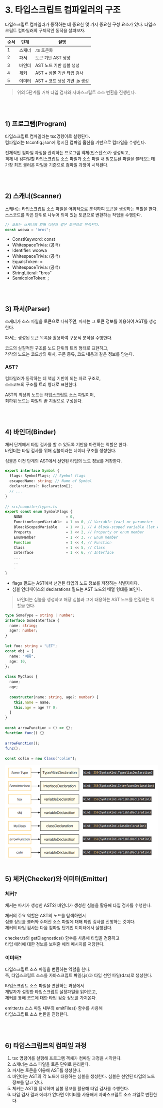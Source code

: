 # 3. 타입스크립트 컴파일러의 구조

타입스크립트 컴파일러가 동작하는 데 중요한 몇 가지 중요한 구성 요소가 있다.
타입스크립트 컴파일러의 구체적인 동작을 살펴보자.

| 순서 | 단계   | 설명                          |
| ---- | ------ | ----------------------------- |
| 1    | 스캐너 | .ts 토큰화                    |
| 2    | 파서   | 토큰 기반 AST 생성            |
| 3    | 바인더 | AST 노드 기반 심볼 생성       |
| 4    | 체커   | AST + 심볼 기반 타입 검사     |
| 5    | 이미터 | AST + 코드 생성 기반 .js 생성 |

> 위의 5단계를 거쳐 타입 검사와 자바스크립트 소스 변환을 진행한다.

<br />
<br />

## 1) 프로그램(Program)

타입스크립트 컴파일러는 tsc명령어로 실행된다.<br />
컴파일러는 tsconfig.json에 명시된 컴파일 옵션을 기반으로 컴파일을 수행한다.

전체적인 컴파일 과정을 관리하는 프로그램 객체(인스턴스)가 생성되고,<br />
객체 내 컴파일할 타입스크립트 소스 파일과 소스 파일 내 임포트된 파일을 불러오는데<br />
가장 최초 불러온 파일을 기준으로 컴파일 과정이 시작된다.

<br />
<br />

## 2) 스캐너(Scanner)

스캐너는 타입스크립트 소스 파일을 어휘적으로 분석하여 토큰을 생성하는 역할을 한다.<br />
소스코드를 작은 단위로 나누어 의미 있는 토큰으로 변환하는 작업을 수행한다.

```ts
// 코드는 스캐너에 의해 다음과 같은 토큰으로 분석된다.
const woowa = "bros";
```

- ConstKeyword: const
- WhitespaceTrivia: (공백)
- Identifier: woowa
- WhitespaceTrivia: (공백)
- EqualsToken: =
- WhitespaceTrivia: (공백)
- StringLiteral: "bros"
- SemicolonToken: ;

<br />
<br />

## 3) 파서(Parser)

스캐너가 소스 파일을 토큰으로 나눠주면, 파서는 그 토큰 정보를 이용하여 AST를 생성한다.

파서는 생성된 토큰 목록을 활용하여 구문적 분석을 수행한다.

코드의 실질적인 구조를 노드 단위의 트리 형태로 표현하고,<br />
각각의 노드는 코드상의 위치, 구문 종류, 코드 내용과 같은 정보를 담는다.

### AST?

컴파일러가 동작하는 데 핵심 기반이 되는 자료 구조로,<br />
소스코드의 구조를 트리 형태로 표현한다.

AST의 최상위 노드는 타입스크립트 소스 파일이며,<br />
최하위 노드는 파일의 끝 지점으로 구성된다.

<br />
<br />

## 4) 바인더(Binder)

체커 단계에서 타입 검사를 할 수 있도록 기반을 마련하는 역할은 한다.<br />
바인더는 타입 검사를 위해 심볼이라는 데이터 구조를 생성한다.

심볼은 이전 단계의 AST에서 선언된 타입의 노드 정보를 저장한다.

```ts
export interface Symbol {
  flags: SymbolFlags; // Symbol flags
  escapedName: string; // Name of Symbol
  declarations?: Declaration[];
  // ...
}

// src/compiler/types.ts
export const enum SymbolFlags {
  	NONE					= 0,
  	FunctionScopedVariable	= 1 << 0, // Variable (var) or parameter
    BloackScopedVariable	= 1 << 1, // A block-scoped variable (let or const)
  	Property				= 1 << 2, // Property or enum member
  	EnumMember				= 1 << 3, // Enum member
  	Function				= 1 << 4, // Function
  	Class					= 1 << 5, // Class
  	Interface				= 1 << 6, // Interface
  	...
  	..
  	.
}
```

- flags 필드는 AST에서 선언된 타입의 노드 정보를 저장하는 식별자이다.
- 심볼 인터페이스의 declarations 필드는 AST 노드의 배열 형태를 보인다.

> 바인더는 심볼을 생성하고 해당 심볼과 그에 대응하는 AST 노드를 연결하는 역할을 한다.

```ts
type SomeType = string | number;
interface SomeInterface {
  name: string;
  age?: number;
}

let foo: string = "LET";
const obj = {
  name: "이름",
  age: 10,
};

class MyClass {
  name;
  age;

  constructor(name: string, age?: number) {
    this.name = name;
    this.age = age ?? 0;
  }
}

const arrowFunction = () => {};
function func() {}

arrowFunction();
func();

const colin = new Class("colin");
```

<img src="../../assets/CH06/kind_of_symbol.png" />

<br />
<br />

## 5) 체커(Checker)와 이미터(Emitter)

### 체커?

체커는 파서가 생성한 AST와 바인더가 생성한 심볼을 활용해 타입 검사를 수행한다.

체커의 주요 역할은 AST의 노드를 탐색하면서<br />
심볼 정보를 불러와 주어진 소스 파일에 대해 타입 검사를 진행하는 것이다.<br />
체커의 타입 검사는 다음 컴파일 단계인 이미터에서 실행된다.

checker.ts의 getDiagnostics() 함수를 사용해 타입을 검증하고<br />
타입 에러에 대한 정보를 보여줄 에러 메시지를 저장한다.

### 이미터?

타입스크립트 소스 파일을 변환하는 역할을 한다.<br />
즉, 타입스크립트 소스를 자바스크립트 파일(.js)과 타입 선언 파일(d.ts)로 생성한다.

타입스크립트 소스 파일을 변환하는 과정에서<br />
개발자가 설정한 타입스크립트 설정파일을 읽어오고,<br />
체커를 통해 코드에 대한 타입 검증 정보를 가져온다.

emitter.ts 소스 파일 내부의 emitFiles() 함수를 사용해<br />
타입스크립트 소스 변환을 진행한다.

<br />
<br />

## 6) 타입스크립트의 컴파일 과정

1. tsc 명령어를 실행해 프로그램 객체가 컴파일 과정을 시작한다.
2. 스캐너는 소스 파일을 토큰 단위로 분리한다.
3. 파서는 토큰을 이용해 AST를 생성한다.
4. 바인더는 AST의 각 노드에 대응하는 심볼을 생성한다. 심볼은 선언된 타입의 노드 정보를 담고 있다.
5. 체커는 AST를 탐색하며 심볼 정보를 활용해 타입 검사를 수행한다.
6. 타입 검사 결과 에러가 없다면 이미터를 사용해서 자바스크립트 소스 파일로 변환한다.

<br />
<br />
